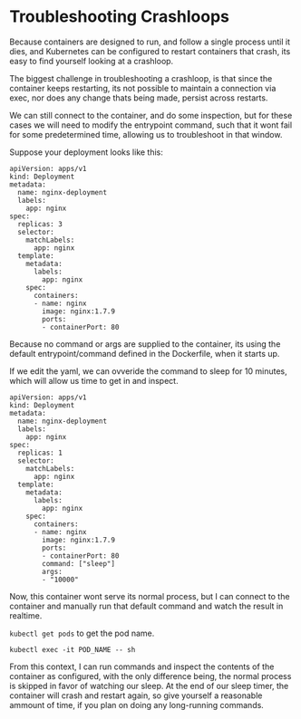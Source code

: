 # Troubleshooting Crashloops

Because containers are designed to run, and follow a single process until it dies, and Kubernetes can be configured to restart containers that crash, its easy to find yourself looking at a crashloop.

The biggest challenge in troubleshooting a crashloop, is that since the container keeps restarting, its not possible to maintain a connection via exec, nor does any change thats being made, persist across restarts.

We can still connect to the container, and do some inspection, but for these cases we will need to modify the entrypoint command, such that it wont fail for some predetermined time, allowing us to troubleshoot in that window.

Suppose your deployment looks like this:

```
apiVersion: apps/v1 
kind: Deployment
metadata:
  name: nginx-deployment
  labels:
    app: nginx
spec:
  replicas: 3
  selector:
    matchLabels:
      app: nginx
  template:
    metadata:
      labels:
        app: nginx
    spec:
      containers:
      - name: nginx
        image: nginx:1.7.9
        ports:
        - containerPort: 80
```

Because no command or args are supplied to the container, its using the default entrypoint/command defined in the Dockerfile, when it starts up.

If we edit the yaml, we can ovveride the command to sleep for 10 minutes, which will allow us time to get in and inspect.

```
apiVersion: apps/v1 
kind: Deployment
metadata:
  name: nginx-deployment
  labels:
    app: nginx
spec:
  replicas: 1
  selector:
    matchLabels:
      app: nginx
  template:
    metadata:
      labels:
        app: nginx
    spec:
      containers:
      - name: nginx
        image: nginx:1.7.9
        ports:
        - containerPort: 80
        command: ["sleep"]
        args:
        - "10000"
```

Now, this container wont serve its normal process, but I can connect to the container and manually run that default command and watch the result in realtime.

`kubectl get pods` to get the pod name.

`kubectl exec -it POD_NAME -- sh`

From this context, I can run commands and inspect the contents of the container as configured, with the only difference being, the normal process is skipped in favor of watching our sleep. At the end of our sleep timer, the container will crash and restart again, so give yourself a reasonable ammount of time, if you plan on doing any long-running commands.
